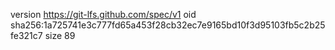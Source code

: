version https://git-lfs.github.com/spec/v1
oid sha256:1a725741e3c777fd65a453f28cb32ec7e9165bd10f3d95103fb5c2b25fe321c7
size 89

